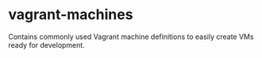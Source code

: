 # vagrant-machines
Contains commonly used Vagrant machine definitions to easily create VMs ready for development.
